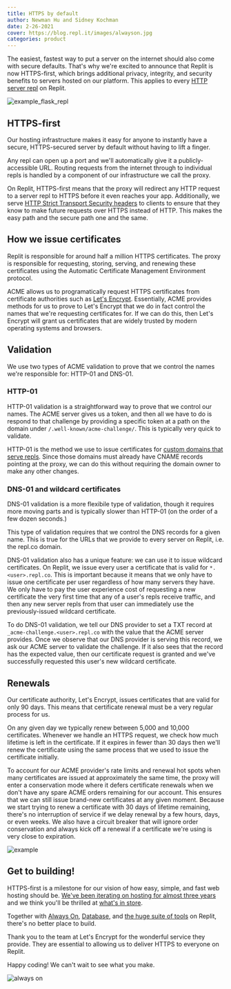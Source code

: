```yaml
---
title: HTTPS by default
author: Newman Hu and Sidney Kochman
date: 2-26-2021
cover: https://blog.repl.it/images/alwayson.jpg
categories: product
---
```


The easiest, fastest way to put a server on the internet should also come with secure defaults. That's why we're excited to announce that Replit is now HTTPS-first, which brings additional privacy, integrity, and security benefits to servers hosted on our platform. This applies to every [HTTP server repl](https://docs.repl.it/repls/http-servers) on Replit.

![example_flask_repl](https://blog.repl.it/images/secure_hosting/repl_flask_example.gif)



## HTTPS-first

Our hosting infrastructure makes it easy for anyone to instantly have a secure, HTTPS-secured server by default without having to lift a finger.

Any repl can open up a port and we'll automatically give it a publicly-accessible URL. Routing requests from the internet through to individual repls is handled by a component of our infrastructure we call the proxy.

On Replit, HTTPS-first means that the proxy will redirect any HTTP request to a server repl to HTTPS before it even reaches your app. Additionally, we serve [HTTP Strict Transport Security headers](https://en.wikipedia.org/wiki/HTTP_Strict_Transport_Security) to clients to ensure that they know to make future requests over HTTPS instead of HTTP. This makes the easy path and the secure path one and the same.

## How we issue certificates

Replit is responsible for around half a million HTTPS certificates. The proxy is responsible for requesting, storing, serving, and renewing these certificates using the Automatic Certificate Management Environment protocol. 

ACME allows us to programatically request HTTPS certificates from certificate authorities such as [Let's Encrypt](https://letsencrypt.org). Essentially, ACME provides methods for us to prove to Let's Encrypt that we do in fact control the names that we're requesting certificates for. If we can do this, then Let's Encrypt will grant us certificates that are widely trusted by modern operating systems and browsers.

## Validation

We use two types of ACME validation to prove that we control the names we're responsible for: HTTP-01 and DNS-01.

### HTTP-01

HTTP-01 validation is a straightforward way to prove that we control our names. The ACME server gives us a token, and then all we have to do is respond to that challenge by providing a specific token at a path on the domain under `/.well-known/acme-challenge/`. This is typically very quick to validate.

HTTP-01 is the method we use to issue certificates for [custom domains that serve repls](https://docs.repl.it/repls/web-hosting). Since those domains must already have CNAME records pointing at the proxy, we can do this without requiring the domain owner to make any other changes.

### DNS-01 and wildcard certificates

DNS-01 validation is a more flexibile type of validation, though it requires more moving parts and is typically slower than HTTP-01 (on the order of a few dozen seconds.)

This type of validation requires that we control the DNS records for a given name. This is true for the URLs that we provide to every server on Replit, i.e. the repl.co domain.

DNS-01 validation also has a unique feature: we can use it to issue wildcard certificates. On Replit, we issue every user a certificate that is valid for `*.<user>.repl.co`. This is important because it means that we only have to issue one certificate per user regardless of how many servers they have. We only have to pay the user experience cost of requesting a new certificate the very first time that any of a user's repls receive traffic, and then any new server repls from that user can immediately use the previously-issued wildcard certificate.

To do DNS-01 validation, we tell our DNS provider to set a TXT record at `_acme-challenge.<user>.repl.co` with the value that the ACME server provides. Once we observe that our DNS provider is serving this record, we ask our ACME server to validate the challenge. If it also sees that the record has the expected value, then our certificate request is granted and we've successfully requested this user's new wildcard certificate.

## Renewals

Our certificate authority, Let's Encrypt, issues certificates that are valid for only 90 days. This means that certificate renewal must be a very regular process for us.

On any given day we typically renew between 5,000 and 10,000 certificates. Whenever we handle an HTTPS request, we check how much lifetime is left in the certificate. If it expires in fewer than 30 days then we'll renew the certificate using the same process that we used to issue the certificate initially.

To account for our ACME provider's rate limits and renewal hot spots when many certificates are issued at approximately the same time, the proxy will enter a conservation mode where it defers certificate renewals when we don't have any spare ACME orders remaining for our account. This ensures that we can still issue brand-new certificates at any given moment. Because we start trying to renew a certificate with 30 days of lifetime remaining, there's no interruption of service if we delay renewal by a few hours, days, or even weeks. We also have a circuit breaker that will ignore order conservation and always kick off a renewal if a certificate we're using is very close to expiration.


![example](https://blog.repl.it/images/secure_hosting/curl_example.png)

## Get to building!

HTTPS-first is a milestone for our vision of how easy, simple, and fast web hosting should be. [We've been iterating on hosting for almost three years](https://blog.repl.it/deploy) and we think you'll be thrilled at [what's in store](https://twitter.com/amasad/status/1359553366590779399).

Together with [Always On](https://blog.repl.it/alwayson), [Database](https://blog.repl.it/database), and [the huge suite of tools](https://docs.repl.it) on Replit, there's no better place to build.

Thank you to the team at Let's Encrypt for the wonderful service they provide. They are essential to allowing us to deliver HTTPS to everyone on Replit.

Happy coding! We can't wait to see what you make.

![always on](https://blog.repl.it/images/alwayson.jpg)